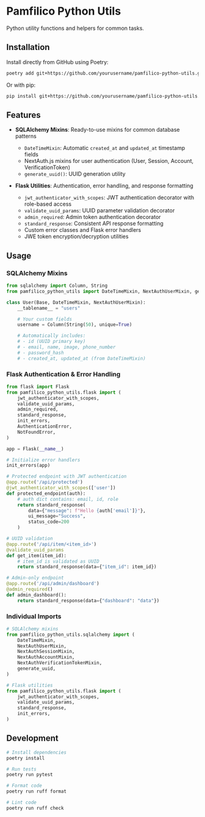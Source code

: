 # Pamfilico Python Utils

Python utility functions and helpers for common tasks.

## Installation

Install directly from GitHub using Poetry:

```bash
poetry add git+https://github.com/yourusername/pamfilico-python-utils.git
```

Or with pip:

```bash
pip install git+https://github.com/yourusername/pamfilico-python-utils.git
```

## Features

- **SQLAlchemy Mixins**: Ready-to-use mixins for common database patterns
  - `DateTimeMixin`: Automatic `created_at` and `updated_at` timestamp fields
  - NextAuth.js mixins for user authentication (User, Session, Account, VerificationToken)
  - `generate_uuid()`: UUID generation utility

- **Flask Utilities**: Authentication, error handling, and response formatting
  - `jwt_authenticator_with_scopes`: JWT authentication decorator with role-based access
  - `validate_uuid_params`: UUID parameter validation decorator
  - `admin_required`: Admin token authentication decorator
  - `standard_response`: Consistent API response formatting
  - Custom error classes and Flask error handlers
  - JWE token encryption/decryption utilities

## Usage

### SQLAlchemy Mixins

```python
from sqlalchemy import Column, String
from pamfilico_python_utils import DateTimeMixin, NextAuthUserMixin, generate_uuid

class User(Base, DateTimeMixin, NextAuthUserMixin):
    __tablename__ = "users"

    # Your custom fields
    username = Column(String(50), unique=True)

    # Automatically includes:
    # - id (UUID primary key)
    # - email, name, image, phone_number
    # - password_hash
    # - created_at, updated_at (from DateTimeMixin)
```

### Flask Authentication & Error Handling

```python
from flask import Flask
from pamfilico_python_utils.flask import (
    jwt_authenticator_with_scopes,
    validate_uuid_params,
    admin_required,
    standard_response,
    init_errors,
    AuthenticationError,
    NotFoundError,
)

app = Flask(__name__)

# Initialize error handlers
init_errors(app)

# Protected endpoint with JWT authentication
@app.route('/api/protected')
@jwt_authenticator_with_scopes(['user'])
def protected_endpoint(auth):
    # auth dict contains: email, id, role
    return standard_response(
        data={"message": f"Hello {auth['email']}"},
        ui_message="Success",
        status_code=200
    )

# UUID validation
@app.route('/api/item/<item_id>')
@validate_uuid_params
def get_item(item_id):
    # item_id is validated as UUID
    return standard_response(data={"item_id": item_id})

# Admin-only endpoint
@app.route('/api/admin/dashboard')
@admin_required()
def admin_dashboard():
    return standard_response(data={"dashboard": "data"})
```

### Individual Imports

```python
# SQLAlchemy mixins
from pamfilico_python_utils.sqlalchemy import (
    DateTimeMixin,
    NextAuthUserMixin,
    NextAuthSessionMixin,
    NextAuthAccountMixin,
    NextAuthVerificationTokenMixin,
    generate_uuid,
)

# Flask utilities
from pamfilico_python_utils.flask import (
    jwt_authenticator_with_scopes,
    validate_uuid_params,
    standard_response,
    init_errors,
)
```

## Development

```bash
# Install dependencies
poetry install

# Run tests
poetry run pytest

# Format code
poetry run ruff format

# Lint code
poetry run ruff check
```
